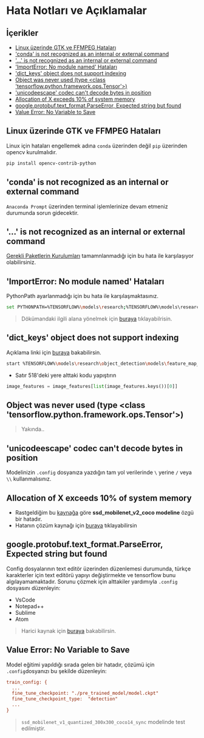 # Hata Notları ve Açıklamalar <!-- omit in toc -->

## İçerikler <!-- omit in toc -->

- [Linux üzerinde GTK ve FFMPEG Hataları](#linux-%C3%BCzerinde-gtk-ve-ffmpeg-hatalar%C4%B1)
- ['conda' is not recognized as an internal or external command](#conda-is-not-recognized-as-an-internal-or-external-command)
- ['...' is not recognized as an internal or external command](#is-not-recognized-as-an-internal-or-external-command)
- ['ImportError: No module named' Hataları](#importerror-no-module-named-hatalar%C4%B1)
- ['dict_keys' object does not support indexing](#dictkeys-object-does-not-support-indexing)
- [Object was never used (type <class 'tensorflow.python.framework.ops.Tensor'>)](#object-was-never-used-type-class-tensorflowpythonframeworkopstensor)
- ['unicodeescape' codec can't decode bytes in position](#unicodeescape-codec-cant-decode-bytes-in-position)
- [Allocation of X exceeds 10% of system memory](#allocation-of-x-exceeds-10-of-system-memory)
- [google.protobuf.text_format.ParseError, Expected string but found](#googleprotobuftextformatparseerror-expected-string-but-found)
- [Value Error: No Variable to Save](#value-error-no-variable-to-save)

## Linux üzerinde GTK ve FFMPEG Hataları

Linux için hataları engellemek adına `conda` üzerinden değil `pip` üzerinden opencv kurulmalıdır.

```sh
pip install opencv-contrib-python
```

## 'conda' is not recognized as an internal or external command

`Anaconda Prompt` üzerinden terminal işlemlerinize devam etmeniz durumunda sorun gidecektir.

## '...' is not recognized as an internal or external command

[Gerekli Paketlerin Kurulumları](#gerekli-paketlerin-kurulumlar%C4%B1) tamamnlanmadığı için bu hata ile karşılaşıyor olabilirsiniz.

## 'ImportError: No module named' Hataları

PythonPath ayarlanmadığı için bu hata ile karşılaşmaktasınız.

```sh
set PYTHONPATH=%TENSORFLOW%\models\research;%TENSORFLOW%\models\research\slim;%TENSORFLOW%\models\research\object_detection
```

> Dökümandaki ilgili alana yönelmek için [buraya](#gerekli-ortam-de%C4%9Fi%C5%9Fkenlerinin-tan%C4%B1mlanmas%C4%B1) tıklayabilrisin.

## 'dict_keys' object does not support indexing

Açıklama linki için [buraya](https://github.com/tensorflow/models/pull/6044/files) bakabilirsin.

```sh
start %TENSORFLOW%\models\research\object_detection\models\feature_map_generators.py
```

- Satır 518'deki yere alttaki kodu yapıştırın

```py
image_features = image_features[list(image_features.keys())[0]]
```

## Object was never used (type <class 'tensorflow.python.framework.ops.Tensor'>)

> Yakında..

## 'unicodeescape' codec can't decode bytes in position

Modelinizin `.config` dosyanıza yazdığın tam yol verilerinde `\` yerine `/` veya `\\` kullanmalısınız.

## Allocation of X exceeds 10% of system memory

- Rastgeldiğim bu [kaynağa](https://github.com/tensorflow/tensorflow/issues/18736#issuecomment-385976699) göre **ssd_mobilenet_v2_coco modeline** özgü bir hatadır.
- Hatanın çözüm kaynağı için [buraya](https://github.com/tensorflow/tensorflow/issues/18736#issuecomment-388709455) tıklayabilirsin

<div class="page"/>

## google.protobuf.text_format.ParseError, Expected string but found

Config dosyalarının text editör üzerinden düzenlemesi durumunda, türkçe karakterler için text editörü yapıyı değiştirmekte ve tensorflow bunu algılayamamaktadır. Sorunu çözmek için alttakiler yardımıyla `.config` dosyasını düzenleyin:

- VsCode
- Notepad++
- Sublime
- Atom

> Harici kaynak için [buraya](https://github.com/tensorflow/models/issues/1897#issuecomment-313879598) bakabilirsin.

## Value Error: No Variable to Save

Model eğitimi yapıldığı sırada gelen bir hatadır, çözümü için `.config`dosyanızı bu şekilde düzenleyin:

```cfg
train_config: {
  ...
  fine_tune_checkpoint: "./pre_trained_model/model.ckpt"
  fine_tune_checkpoint_type:  "detection"
  ...
}
```

> `ssd_mobilenet_v1_quantized_300x300_coco14_sync` modelinde test edilmiştir.
